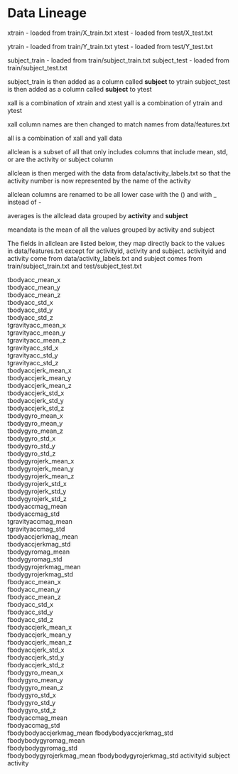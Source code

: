 # Data Lineage

xtrain - loaded from train/X_train.txt
xtest - loaded from test/X_test.txt

ytrain - loaded from train/Y_train.txt
ytest - loaded from test/Y_test.txt

subject_train - loaded from train/subject_train.txt
subject_test - loaded from train/subject_test.txt

subject_train is then added as a column called **subject** to ytrain
subject_test is then added as a column called **subject** to ytest

xall is a combination of xtrain and xtest
yall is a combination of ytrain and ytest

xall column names are then changed to match names from data/features.txt

all is a combination of xall and yall data

allclean is a subset of all that only includes columns that include mean, std, or are the activity or subject column

allclean is then merged with the data from data/activity_labels.txt so that the activity number is now represented by the name of the activity

allclean columns are renamed to be all lower case with the () and with _ instead of -

averages is the allclead data grouped by **activity** and **subject**

meandata is the mean of all the values grouped by activity and subject

The fields in allclean are listed below, they map directly back to the values in data/features.txt except for activityid, activity and subject.
activityid and activity come from data/activity_labels.txt and subject comes from train/subject_train.txt and test/subject_test.txt           

tbodyacc_mean_x          
tbodyacc_mean_y          
tbodyacc_mean_z          
tbodyacc_std_x           
tbodyacc_std_y           
tbodyacc_std_z           
tgravityacc_mean_x       
tgravityacc_mean_y       
tgravityacc_mean_z       
tgravityacc_std_x        
tgravityacc_std_y        
tgravityacc_std_z        
tbodyaccjerk_mean_x      
tbodyaccjerk_mean_y      
tbodyaccjerk_mean_z      
tbodyaccjerk_std_x       
tbodyaccjerk_std_y       
tbodyaccjerk_std_z       
tbodygyro_mean_x         
tbodygyro_mean_y         
tbodygyro_mean_z         
tbodygyro_std_x          
tbodygyro_std_y          
tbodygyro_std_z          
tbodygyrojerk_mean_x     
tbodygyrojerk_mean_y     
tbodygyrojerk_mean_z     
tbodygyrojerk_std_x      
tbodygyrojerk_std_y      
tbodygyrojerk_std_z      
tbodyaccmag_mean         
tbodyaccmag_std          
tgravityaccmag_mean      
tgravityaccmag_std       
tbodyaccjerkmag_mean     
tbodyaccjerkmag_std      
tbodygyromag_mean        
tbodygyromag_std         
tbodygyrojerkmag_mean    
tbodygyrojerkmag_std     
fbodyacc_mean_x          
fbodyacc_mean_y          
fbodyacc_mean_z          
fbodyacc_std_x           
fbodyacc_std_y           
fbodyacc_std_z           
fbodyaccjerk_mean_x      
fbodyaccjerk_mean_y      
fbodyaccjerk_mean_z      
fbodyaccjerk_std_x       
fbodyaccjerk_std_y       
fbodyaccjerk_std_z       
fbodygyro_mean_x         
fbodygyro_mean_y         
fbodygyro_mean_z         
fbodygyro_std_x          
fbodygyro_std_y          
fbodygyro_std_z          
fbodyaccmag_mean         
fbodyaccmag_std          
fbodybodyaccjerkmag_mean 
fbodybodyaccjerkmag_std  
fbodybodygyromag_mean    
fbodybodygyromag_std     
fbodybodygyrojerkmag_mean
fbodybodygyrojerkmag_std 
activityid 
subject                  
activity     
